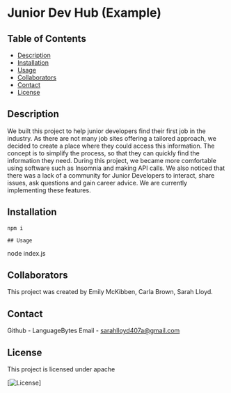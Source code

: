   # Junior Dev Hub (Example)

  ## Table of Contents
  * [Description](#Description)
  * [Installation](#Installation)
  * [Usage](#Usage)
  * [Collaborators](#Collaborators)
  * [Contact](#Contact)
  * [License](#License)

  ## Description 
  We built this project to help junior developers find their first job in the industry. As there are not many job sites offering a tailored approach, we decided to create a place where they could access this information. The concept is to simplify the process, so that they can quickly find the information they need. During this project, we became more comfortable using software such as Insomnia and making API calls.  We also noticed that there was a lack of a community for Junior Developers to interact, share issues, ask questions and gain career advice. We are currently implementing these features. 

  ## Installation 

  ```
  npm i

  ## Usage 
  
  ```
  node index.js
  
  ## Collaborators

  This project was created by Emily McKibben, Carla Brown, Sarah Lloyd. 

  ## Contact 

  Github - LanguageBytes 
  Email - sarahlloyd407a@gmail.com 


  ## License 
  This project is licensed under apache 

   [![License](https://img.shields.io/badge/License-apache_1.0-lightblue.svg)]
